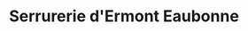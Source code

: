 ---
title: "Serrurerie d'Ermont Eaubonne"
url: /eaubonne/serrurerie-dermont-eaubonne/
shop: serrurier
---